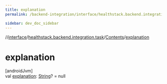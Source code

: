 ```yaml
---
title: explanation
permalink: /backend-integration/interface/healthstack.backend.integration.task/-contents/explanation.html

sidebar: dev_doc_sidebar
---
```

//[interface](../../../index.html)/[healthstack.backend.integration.task](../index.html)/[Contents](index.html)/[explanation](explanation.html)



# explanation



[androidJvm]\
val [explanation](explanation.html): [String](https://kotlinlang.org/api/latest/jvm/stdlib/kotlin/-string/index.html)? = null




